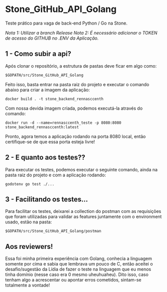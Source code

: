 # Stone_GitHub_API_Golang
Teste prático para vaga de back-end Python / Go na Stone.


*Nota 1: Utilizar a branch Release*
*Nota 2: É necessário adicionar o TOKEN de acesso do GITHUB no .ENV da Aplicação.*


## 1 - Como subir a api?
Após clonar o repositório, a estrutura de pastas deve ficar em algo como:

`$GOPATH/src/Stone_GitHub_API_Golang`

Feito isso, basta entrar na pasta raiz do projeto e executar o comando abaixo
para criar a imagem da aplicação:

`docker build . -t stone_backend_rennasccenth`

Com nossa devida imagem criada, podemos executá-la através do comando:

`docker run -d --name=rennasccenth_teste -p 8080:8080 stone_backend_rennasccenth:latest`

Pronto, agora temos a aplicação rodando na porta 8080 local, então certifique-se de que essa porta esteja livre!

## 2 - E quanto aos testes??
Para executar os testes, podemos executar o seguinte comando, ainda na pasta raiz do projeto e com a aplicação rodando:

`godotenv go test ./...`

## 3 - Facilitando os testes...
Para facilitar os testes, deixarei a collection do postman com as requisições que foram utilizadas para validar as features juntamente com o environment usado, estão na pasta:

`$GOPATH/src/Stone_GitHub_API_Golang/postman`

## Aos reviewers!
Essa foi minha primeira experiência com Golang, conhecia a linguagem somente por cima e sabia que lembrava um pouco de C, então aceitei o desafio/sugestão da Lídia de fazer o teste na linguagem que eu menos tinha domínio (nesse caso era 0 mesmo uheuhuaheu).
Dito isso, caso tenham algo a acrescentar ou apontar erros cometidos, sintam-se totalmente a vontade!
